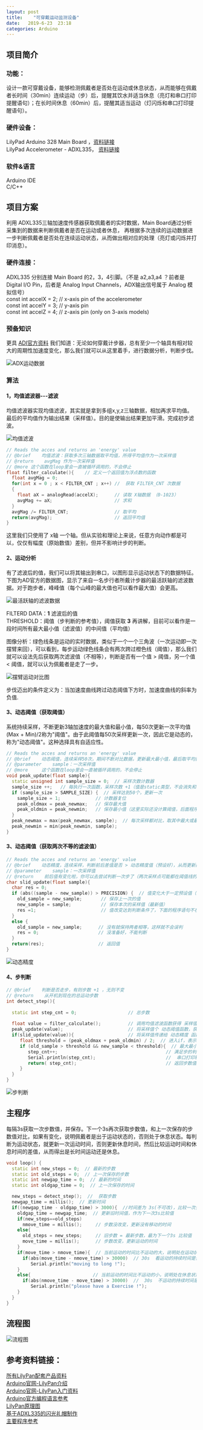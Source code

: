 ```yaml
---
layout: post
title:    "可穿戴运动监测设备"
date:   2019-6-23  23:18 
categories: Arduino
---
```


## 项目简介

### 功能：

设计一款可穿戴设备，能够检测佩戴者是否处在运动或休息状态，从而能够在佩戴者长时间（30min）连续运动（步）后，提醒其饮水并适当休息（亮灯和串口打印提醒语句）；在长时间休息（60min）后，提醒其适当运动（灯闪烁和串口打印提醒语句）。

### 硬件设备：

LilyPad Arduino 328 Main Board ，[资料链接](https://www.sparkfun.com/products/13342)  
LilyPad Accelerometer - ADXL335， [资料链接](https://www.sparkfun.com/products/9267)

### 软件&语言

Arduino IDE  
C/C++

## 项目方案

利用 ADXL335三轴加速度传感器获取佩戴者的实时数据，Main Board通过分析采集到的数据来判断佩戴者是否在运动或者休息， 再根据多次连续的运动数据进一步判断佩戴者是否处在连续运动状态，从而做出相对应的处理（亮灯或闪烁并打印消息）。

### 硬件连接：

ADXL335 分别连接 Main Board 的2，3，4引脚。（不是 a2,a3,a4 ？前者是Digital I/O Pin，后者是 Analog Input Channels，ADX输出信号属于 Analog 模拟信号）  
const int accelX = 2;                  // x-axis pin of the accelerometer  
const int accelY = 3;                  // y-axis pin  
const int accelZ = 4;                  // z-axis pin (only on 3-axis models)  

### 预备知识

更具 [ADI官方资料](https://www.analog.com/cn/analog-dialogue/articles/pedometer-design-3-axis-digital-acceler.html) 我们知道：无论如何穿戴计步器，总有至少一个轴具有相对较大的周期性加速度变化，那么我们就可以从这里着手，进行数据分析，判断步伐。

![ADX运动数据]( /images/Posts/20190804行走三轴数据.png)  

### 算法

#### 1，均值滤波器---滤波

均值滤波器实现均值滤波，其实就是拿到多组x,y,z三轴数据，相加再求平均值。最后的平均值作为输出结果（采样值）。目的是使输出结果更加平滑。完成初步滤波。  

![均值滤波](/images/Posts/20190804均值滤波.png)

```cpp
// Reads the acces and returns an 'energy' value
// @brief    均值滤波：获取多次三轴数据取平均值，所得平均值作为一次采样值
// @return    avgMag 作为一次采样值
// @more 这个函数在loop里会一直被循环调用的，不会停止
float filter_calculate(){    // 定义一个返回值为浮点数的函数
  float avgMag = 0;
  for(int x = 0 ; x < FILTER_CNT ; x++) //  获取 FILTER_CNT 次数据
  {
    float aX = analogRead(accelX);      // 读取 X轴数据 （0-1023）
    avgMag += aX;                       // 求和
  }
  avgMag /= FILTER_CNT;                 // 取平均
  return(avgMag);                       // 返回平均值
}
```

这里我们只使用了 x轴 一个轴。但从实验和理论上来说，任意方向动作都是可以，仅仅有幅度（原始数值）差别，但并不影响计步的判断。

#### 2、运动分析

有了滤波后的值，我们可以将其输出到串口，以图形显示运动状态下的数据特征。下图为AD官方的数据图，显示了来自一名步行者所戴计步器的最活跃轴的滤波数据。对于跑步者，峰峰值（每个山峰的最大值也可以看作最大值）会更高。

![最活跃轴的滤波数据](/images/Posts/20190804单轴数据.png)

FILTERD DATA：**1** 滤波后的值  
THRESHOLD：阈值（步判断的参考值），阈值获取 **3** 再讲解，目前可以看作是一段时间所有最大最小值（滤波值）的中间值（平均值）  

图像分析：绿色线条是运动的实时数据，类似于一个一个三角波（一次运动即一次摆臂来回），可以看到，每步运动绿色线条会有两次跨过橙色线（阈值），那么我们就可以设法先后获取两次滤波值（不相等），判断是否有一个值 > 阈值，另一个值 < 阈值，就可以认为佩戴者是走了一步。 

![摆臂运动对比图](/images/Posts/20190804行走步态图.png)

步伐迈出的条件定义为：当加速度曲线跨过动态阈值下方时，加速度曲线的斜率为负值.  


#### 3、动态阈值（获取阈值）

系统持续采样，不断更新3轴加速度的最大值和最小值，每50次更新一次平均值(Max + Min)/2称为"阈值"。由于此阈值每50次采样更新一次，因此它是动态的，称为"动态阈值"。这种选择具有自适应性。

```cpp
// Reads the acces and returns an 'energy' value
// @brief    动态阈值，连续采样50次，期间不断对比数据，更新最大最小值，最后取平均获得阈值
// @parameter    sample：一次采样值
// @more     这个函数在loop里会一直被循环调用的，不会停止
void peak_update(float sample){ 
  static unsigned int sample_size = 0;  // 采样次数计数器
  sample_size ++;   // 每执行一次函数，采样次数 +1（值是static类型，不会消失和改变）
  if (sample_size > SAMPLE_SIZE) {  // 采样达到50个，更新一次
    sample_size = 1;             // 计数器复位
    peak_oldmax = peak_newmax;   // 保存最大值
    peak_oldmin = peak_newmin;   // 保存最小值（这里实际还没计算阈值，后面程序里再计算）
  }
  peak_newmax = max(peak_newmax, sample);  // 每次采样都对比，取其中最大或最小值
  peak_newmin = min(peak_newmin, sample); 
}
```

#### 3、动态阈值（获取两次不等的滤波值）

```cpp
// Reads the acces and returns an 'energy' value
// @brief    动态精度，连续采样，判断前后差值是否 > 动态精度值（预设好），从而更新两个数据变量
// @parameter    sample：一次采样值
// @return    前后值有变化啦，你可以去尝试判断一次步了（两次采样点可能都在阈值线的上方或下方，所有我们只要达到判断条件（差值 > 动态精度值），我们就判断一次，一次摆臂会判断很多很多次，但合格的只有一次）
char slid_update(float sample){
  char res = 0;
  if (abs((sample - new_sample)) > PRECISION) {  // 值变化大于一定预设值（滤除高频噪声：自身手环不动时数值也会有微小的浮动（忽略它））
    old_sample = new_sample;       // 保存上一次的值
    new_sample = sample;           // 保存本次的采样值（最新值）
    res =1;                        // 值改变达到判断条件了，下面的程序语句不在执行
  } 
  else {
    old_sample = new_sample;      // 没有就保持两者相等，这样就不会误判
    res = 0;                      // 没准备好，不能判断
  }
  return(res);                    // 返回值
}
```

![动态精度](/images/Posts/20190804动态精度.png)

#### 4、步判断

```cpp
// @brief    判断是否走步，有则步数 +1 ，无则不变
// @return    从开机到现在的总运动步数
int detect_step(){
  
  static int step_cnt = 0;                   // 总步数
  
  float value = filter_calculate();          // 调用均值滤波函数获得 采样值
  peak_update(value);                        // 将采样值个 动态阈值函数，获得最大最小值（50次更新一次，期间保持为上一次比较的值）
  if(slid_update(value)){                    // 将采样值传递给 动态精度 函数，让其对比预设值，返回是否达到比较条件
     float threshold = (peak_oldmax + peak_oldmin) / 2;  // 进入if，表示 差值 > 精度值。获得阈值
     if (old_sample > threshold && new_sample < threshold){  // 最大最小值和阈值进行比较
        step_cnt++;                                        // 满足步的判断条件，步数 +1
        Serial.println(step_cnt);                          //  串口打印输出
        return( step_cnt);                                 // 返回步数值
     }
  }
}
```

![步判断](/images/Posts/20190804步判断.png)



## 主程序

每隔3s获取一次步数值，并保存。下一个3s再次获取步数值，和上一次保存的步数值对比，如果有变化，说明佩戴者是出于运动状态的，否则处于休息状态。每判断为运动状态，就更新一次运动时间，否则更新休息时间，然后比较运动时间和休息时间的差值，从而得出是长时间运动还是休息。  

```cpp
void loop() {
  static int new_steps = 0;  // 最新的步数
  static int old_steps = 0;  // 上一次保存的步数
  static int newgap_time = 0;  // 最新的时间
  static int oldgap_time = 0;  // 上一次保存的时间

  new_steps = detect_step();  //  获取步数
  newgap_time = millis();  // 更新时间
  if((newgap_time - oldgap_time) > 3000){  //时间差为 3s(不可改)，比较一次步数值，看是否有变化，没变化，说明不在运动，相反则在运动
    oldgap_time = newgap_time;  // 更新旧时间值，作为下一次3s比较值
    if(new_steps==old_steps)
      nmove_time = millis();     // 步数没改变，更新没有移动的时间
    else{
      old_steps = new_steps;     // 旧步数 = 最新步数，最为下一个3s 比较值
      move_time = millis();      // 步数改变，更新运动的时间
    }
    if(move_time > nmove_time){  // 当前运动的时间比不运动的大，说明处在运动状态
      if(abs(move_time - nmove_time) > 30000)  // 30s  看运动的持续时间是否达标（可更改）
         Serial.println("moving to long !");
    }
    else{                       // 当前运动的时间比不运动的小，说明处在休息状态
      if(abs(nmove_time - move_time) > 30000)  //  30s  不运动的持续时间是否达标（可更改）
         Serial.println("please have a Exercise !");  
    } 
  }
}
```

## 流程图

![流程图](/images/Posts/20190804穿戴设备.png)

## 参考资料链接：

[所有LilyPan配套产品资料](https://www.sparkfun.com/search/results?term=LilyPad)  
[Arduino官网-LilyPan介绍](https://www.arduino.cc/en/Main/ArduinoBoardLilyPad/)  
[Arduino官网-LilyPan入门资料](https://www.arduino.cc/en/Guide/ArduinoLilyPad)  
[Arduino官方编程语言参考](https://www.arduino.cc/reference/en/#functions)  
[LilyPan原理图](https://www.arduino.cc/en/uploads/Main/LilyPad_schematic_v18.pdf)  
[基于ADXL335的闪光礼帽制作](https://learn.sparkfun.com/tutorials/das-blinken-top-hat?_ga=2.148003764.2073164159.1559885624-1893861135.1559885624)  
[主要程序参考](https://blog.csdn.net/dancer__sky/article/details/81504778#comments)

